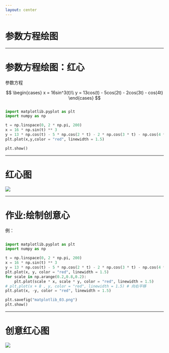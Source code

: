 ```yaml
---
layout: center
---
```


# 参数方程绘图

---

# 参数方程绘图：红心

参数方程

$$
    \begin{cases}
        x = 16sin^3(t)\\
        y = 13cos(t) - 5cos(2t) - 2cos(3t) -  cos(4t)
    \end{cases}
$$

<div class="overflow-auto h-xs">

```py

import matplotlib.pyplot as plt
import numpy as np

t = np.linspace(0, 2 * np.pi, 200)
x = 16 * np.sin(t) ** 3
y = 13 * np.cos(t) - 5 * np.cos(2 * t) - 2 * np.cos(3 * t) - np.cos(4 * t)
plt.plot(x,y,color = "red", linewidth = 1.5)

plt.show()

```

</div>

---


# 红心图

<img src = "/matplotlib_02.png" class = "h-90 mx-auto">

---

# 作业:绘制创意心

例：

<div class="overflow-auto h-xs">

```py

import matplotlib.pyplot as plt
import numpy as np

t = np.linspace(0, 2 * np.pi, 200)
x = 16 * np.sin(t) ** 3
y = 13 * np.cos(t) - 5 * np.cos(2 * t) - 2 * np.cos(3 * t) - np.cos(4 * t)
plt.plot(x, y, color = "red", linewidth = 1.5)
for scale in np.arange(0.2,0.8,0.2):
    plt.plot(scale * x, scale * y, color = "red", linewidth = 1.5)
# plt.plot(x + 8 , y, color = "red", linewidth = 1.5) # 向右平移
plt.plot(x, -y, color = "red", linewidth = 1.5)

plt.savefig("matplotlib_03.png")
plt.show()

```
</div>

---

# 创意红心图

<img src = "/matplotlib_03.png" class = "h-90 mx-auto">
